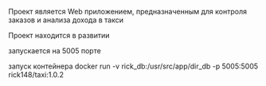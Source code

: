 Проект является Web приложением, предназначенным для контроля заказов и анализа дохода в такси

Проект находится в развитии

запускается на 5005 порте


запуск контейнера
docker run -v rick_db:/usr/src/app/dir_db -p 5005:5005 rick148/taxi:1.0.2


